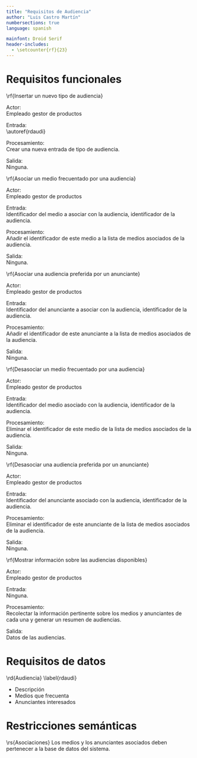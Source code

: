 ```yaml
---
title: "Requisitos de Audiencia"
author: "Luis Castro Martín"
numbersections: true
language: spanish

mainfont: Droid Serif
header-includes:
  - \setcounter{rf}{23}
---
```


# Requisitos funcionales

\rf{Insertar un nuevo tipo de audiencia}

Actor:  
Empleado gestor de productos

Entrada:  
\autoref{rdaudi}

Procesamiento:  
Crear una nueva entrada de tipo de audiencia.

Salida:  
Ninguna.

\rf{Asociar un medio frecuentado por una audiencia}

Actor:  
Empleado gestor de productos

Entrada:  
Identificador del medio a asociar con la audiencia, identificador de la audiencia.

Procesamiento:  
Añadir el identificador de este medio a la lista de medios asociados de la audiencia.

Salida:  
Ninguna.

\rf{Asociar una audiencia preferida por un anunciante}

Actor:  
Empleado gestor de productos

Entrada:  
Identificador del anunciante a asociar con la audiencia, identificador de la audiencia.

Procesamiento:  
Añadir el identificador de este anunciante a la lista de medios asociados de la audiencia.

Salida:  
Ninguna.

\rf{Desasociar un medio frecuentado por una audiencia}

Actor:  
Empleado gestor de productos

Entrada:  
Identificador del medio asociado con la audiencia, identificador de la audiencia.  

Procesamiento:  
Eliminar el identificador de este medio de la lista de medios asociados de la audiencia.

Salida:  
Ninguna.

\rf{Desasociar una audiencia preferida por un anunciante}

Actor:  
Empleado gestor de productos

Entrada:  
Identificador del anunciante asociado con la audiencia, identificador de la audiencia.  

Procesamiento:  
Eliminar el identificador de este anunciante de la lista de medios asociados de la audiencia.

Salida:  
Ninguna.

\rf{Mostrar información sobre las audiencias disponibles}

Actor:  
Empleado gestor de productos

Entrada:  
Ninguna.

Procesamiento:  
Recolectar la información pertinente sobre los medios y anunciantes de cada una y generar un resumen de audiencias.

Salida:  
Datos de las audiencias.

# Requisitos de datos

\rd{Audiencia}
\label{rdaudi}

   - Descripción
   - Medios que frecuenta
   - Anunciantes interesados

# Restricciones semánticas

\rs{Asociaciones}
Los medios y los anunciantes asociados deben pertenecer a la base de datos del sistema.

